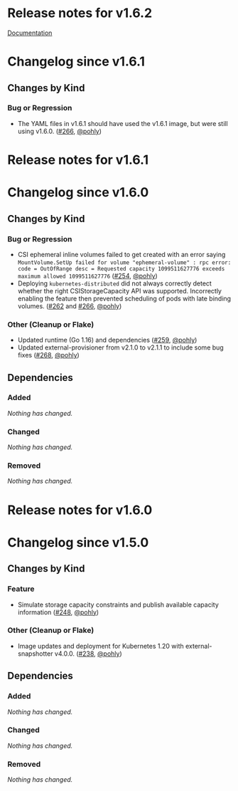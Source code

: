 # Release notes for v1.6.2

[Documentation](https://kubernetes-csi.github.io)

# Changelog since v1.6.1

## Changes by Kind

### Bug or Regression
 - The YAML files in v1.6.1 should have used the v1.6.1 image, but were still using v1.6.0. ([#266](https://github.com/kubernetes-csi/csi-driver-host-path/pull/266), [@pohly](https://github.com/pohly))

# Release notes for v1.6.1

# Changelog since v1.6.0

## Changes by Kind

### Bug or Regression
 - CSI ephemeral inline volumes failed to get created with an error saying `MountVolume.SetUp failed for volume "ephemeral-volume" : rpc error: code = OutOfRange desc = Requested capacity 1099511627776 exceeds maximum allowed 1099511627776` ([#254](https://github.com/kubernetes-csi/csi-driver-host-path/pull/254), [@pohly](https://github.com/pohly))
 - Deploying `kubernetes-distributed` did not always correctly detect whether the right CSIStorageCapacity API was supported. Incorrectly enabling the feature then prevented scheduling of pods with late binding volumes. ([#262](https://github.com/kubernetes-csi/csi-driver-host-path/pull/262) and [#266](https://github.com/kubernetes-csi/csi-driver-host-path/pull/266), [@pohly](https://github.com/pohly))

### Other (Cleanup or Flake)
 - Updated runtime (Go 1.16) and dependencies ([#259](https://github.com/kubernetes-csi/csi-driver-host-path/pull/259), [@pohly](https://github.com/pohly))
 - Updated external-provisioner from v2.1.0 to v2.1.1 to include some bug fixes ([#268](https://github.com/kubernetes-csi/csi-driver-host-path/pull/268), [@pohly](https://github.com/pohly))

## Dependencies

### Added
_Nothing has changed._

### Changed
_Nothing has changed._

### Removed
_Nothing has changed._

# Release notes for v1.6.0

# Changelog since v1.5.0

## Changes by Kind

### Feature
 - Simulate storage capacity constraints and publish available capacity information ([#248](https://github.com/kubernetes-csi/csi-driver-host-path/pull/248), [@pohly](https://github.com/pohly))

### Other (Cleanup or Flake)
 - Image updates and deployment for Kubernetes 1.20 with external-snapshotter v4.0.0. ([#238](https://github.com/kubernetes-csi/csi-driver-host-path/pull/238), [@pohly](https://github.com/pohly))

## Dependencies

### Added
_Nothing has changed._

### Changed
_Nothing has changed._

### Removed
_Nothing has changed._
